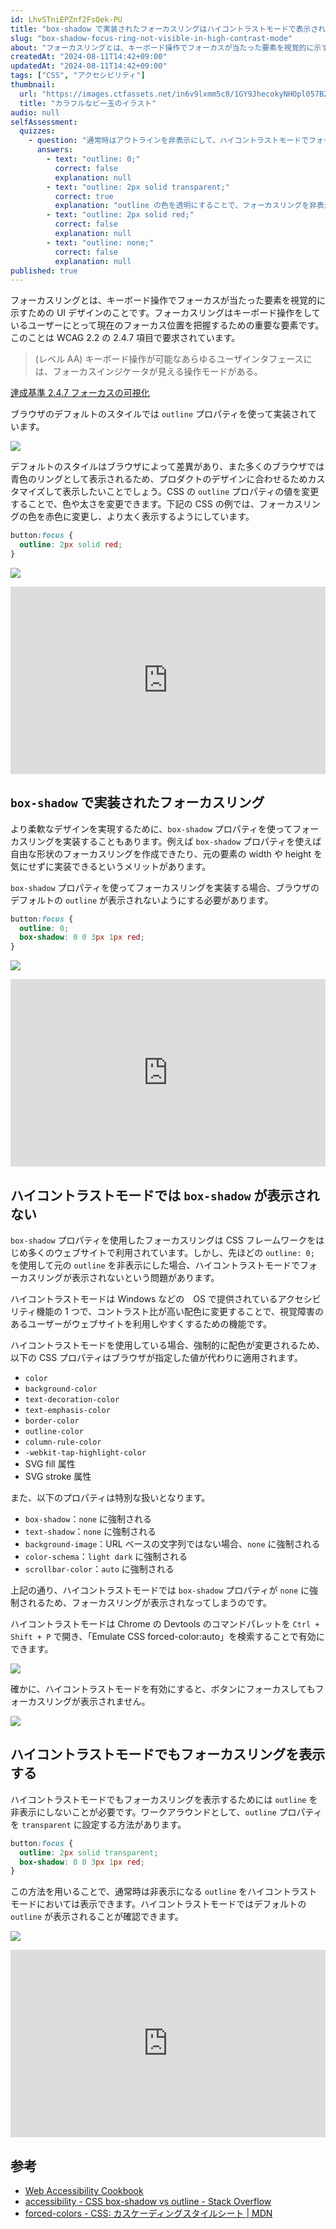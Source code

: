 ```yaml
---
id: LhvSTniEPZnf2FsQek-PU
title: "box-shadow で実装されたフォーカスリングはハイコントラストモードで表示されない"
slug: "box-shadow-focus-ring-not-visible-in-high-contrast-mode"
about: "フォーカスリングとは、キーボード操作でフォーカスが当たった要素を視覚的に示すための UI デザインのことです。フォーカスリングのカスタマイズに `box-shadow` プロパティを使うことがありますが、ハイコントラストモードではフォーカスリングが表示されない問題があります。この記事では、ハイコントラストモードでフォーカスリングを表示する方法について解説します。"
createdAt: "2024-08-11T14:42+09:00"
updatedAt: "2024-08-11T14:42+09:00"
tags: ["CSS", "アクセシビリティ"]
thumbnail:
  url: "https://images.ctfassets.net/in6v9lxmm5c8/1GY9JhecokyNHOpl057BZR/c17178d7be348824769e0d5374c5e5ad/b-dama_colorful_18382.png"
  title: "カラフルなビー玉のイラスト"
audio: null
selfAssessment:
  quizzes:
    - question: "通常時はアウトラインを非表示にして、ハイコントラストモードでフォーカスリングを表示する実装方法はどれか？"
      answers:
        - text: "outline: 0;"
          correct: false
          explanation: null
        - text: "outline: 2px solid transparent;"
          correct: true
          explanation: "outline の色を透明にすることで、フォーカスリングを非表示にしつつ、ハイコントラストモードでは表示することができます。"
        - text: "outline: 2px solid red;"
          correct: false
          explanation: null
        - text: "outline: none;"
          correct: false
          explanation: null
published: true
---
```

フォーカスリングとは、キーボード操作でフォーカスが当たった要素を視覚的に示すための UI デザインのことです。フォーカスリングはキーボード操作をしているユーザーにとって現在のフォーカス位置を把握するための重要な要素です。このことは WCAG 2.2 の 2.4.7 項目で要求されています。

> (レベル AA)
> キーボード操作が可能なあらゆるユーザインタフェースには、フォーカスインジケータが見える操作モードがある。

[達成基準 2.4.7 フォーカスの可視化](https://waic.jp/translations/WCAG22/#focus-visible)

ブラウザのデフォルトのスタイルでは `outline` プロパティを使って実装されています。

![](https://images.ctfassets.net/in6v9lxmm5c8/1wSe9emYjnyTSb4QkYHoXt/550d4ee8bfdaa6bc536a07b560c6645c/__________2024-08-11_14.51.20.png)

デフォルトのスタイルはブラウザによって差異があり、また多くのブラウザでは青色のリングとして表示されるため、プロダクトのデザインに合わせるためカスタマイズして表示したいことでしょう。CSS の `outline` プロパティの値を変更することで、色や太さを変更できます。下記の CSS の例では、フォーカスリングの色を赤色に変更し、より太く表示するようにしています。

```css
button:focus {
  outline: 2px solid red;
}
```

![](https://images.ctfassets.net/in6v9lxmm5c8/5B6n8FzxG8SmwpAXWCykB3/d6c137d23c842403a5f65d1dc8a9586a/__________2024-08-11_15.04.24.png)

<iframe height="300" style="width: 100%;" scrolling="no" title="Untitled" src="https://codepen.io/azukiazusa1/embed/MWMEvLd?default-tab=css%2Cresult" frameborder="no" loading="lazy" allowtransparency="true" allowfullscreen="true">
  See the Pen <a href="https://codepen.io/azukiazusa1/pen/MWMEvLd">
  Untitled</a> by azukiazusa1 (<a href="https://codepen.io/azukiazusa1">@azukiazusa1</a>)
  on <a href="https://codepen.io">CodePen</a>.
</iframe>

## `box-shadow` で実装されたフォーカスリング

より柔軟なデザインを実現するために、`box-shadow` プロパティを使ってフォーカスリングを実装することもあります。例えば `box-shadow` プロパティを使えば自由な形状のフォーカスリングを作成できたり、元の要素の width や height を気にせずに実装できるというメリットがあります。

`box-shadow` プロパティを使ってフォーカスリングを実装する場合、ブラウザのデフォルトの `outline` が表示されないようにする必要があります。

```css
button:focus {
  outline: 0;
  box-shadow: 0 0 3px 1px red;
}
```

![](https://images.ctfassets.net/in6v9lxmm5c8/4B6pDMCFg7XTKn8ukdcwsy/188ce4b2f28676007e3e7f4d66b44aa8/__________2024-08-11_15.26.32.png)

<iframe height="300" style="width: 100%;" scrolling="no" title="Untitled" src="https://codepen.io/azukiazusa1/embed/GRbMvLy?default-tab=css%2Cresult" frameborder="no" loading="lazy" allowtransparency="true" allowfullscreen="true">
  See the Pen <a href="https://codepen.io/azukiazusa1/pen/GRbMvLy">
  Untitled</a> by azukiazusa1 (<a href="https://codepen.io/azukiazusa1">@azukiazusa1</a>)
  on <a href="https://codepen.io">CodePen</a>.
</iframe>

## ハイコントラストモードでは `box-shadow` が表示されない

`box-shadow` プロパティを使用したフォーカスリングは CSS フレームワークをはじめ多くのウェブサイトで利用されています。しかし、先ほどの `outline: 0;` を使用して元の `outline` を非表示にした場合、ハイコントラストモードでフォーカスリングが表示されないという問題があります。

ハイコントラストモードは Windows などの　OS で提供されているアクセシビリティ機能の 1 つで、コントラスト比が高い配色に変更することで、視覚障害のあるユーザーがウェブサイトを利用しやすくするための機能です。

ハイコントラストモードを使用している場合、強制的に配色が変更されるため、以下の CSS プロパティはブラウザが指定した値が代わりに適用されます。

- `color`
- `background-color`
- `text-decoration-color`
- `text-emphasis-color`
- `border-color`
- `outline-color`
- `column-rule-color`
- `-webkit-tap-highlight-color`
- SVG fill 属性
- SVG stroke 属性

また、以下のプロパティは特別な扱いとなります。

- `box-shadow`：`none` に強制される
- `text-shadow`：`none` に強制される
- `background-image`：URL ベースの文字列ではない場合、`none` に強制される
- `color-schema`：`light dark` に強制される
- `scrollbar-color`：`auto` に強制される

上記の通り、ハイコントラストモードでは `box-shadow` プロパティが `none` に強制されるため、フォーカスリングが表示されなってしまうのです。

ハイコントラストモードは Chrome の Devtools のコマンドパレットを `Ctrl + Shift + P` で開き、「Emulate CSS forced-color:auto」を検索することで有効にできます。

![](https://images.ctfassets.net/in6v9lxmm5c8/3z9xptlNOC5oT5rt4Jm9EB/4009dcc5ddfb528f578451801dcea034/__________2024-08-11_15.45.54.png)

確かに、ハイコントラストモードを有効にすると、ボタンにフォーカスしてもフォーカスリングが表示されません。

![](https://images.ctfassets.net/in6v9lxmm5c8/5PxrrhQmlWE9zGQnCDK2iz/6e60aebaf85e6280f7e88bee078b7abc/__________2024-08-11_15.47.31.png)

## ハイコントラストモードでもフォーカスリングを表示する

ハイコントラストモードでもフォーカスリングを表示するためには `outline` を非表示にしないことが必要です。ワークアラウンドとして、`outline` プロパティを `transparent` に設定する方法があります。

```css
button:focus {
  outline: 2px solid transparent;
  box-shadow: 0 0 3px 1px red;
}
```

この方法を用いることで、通常時は非表示になる `outline` をハイコントラストモードにおいては表示できます。ハイコントラストモードではデフォルトの `outline` が表示されることが確認できます。

![](https://images.ctfassets.net/in6v9lxmm5c8/5Kot8NqHg1Fk7SckGCWvUV/2c2c582ab5b57c80bda80588af025b3e/__________2024-08-11_15.58.38.png)

<iframe height="300" style="width: 100%;" scrolling="no" title="Untitled" src="https://codepen.io/azukiazusa1/embed/OJexxyw?default-tab=css%2Cresult" frameborder="no" loading="lazy" allowtransparency="true" allowfullscreen="true">
  See the Pen <a href="https://codepen.io/azukiazusa1/pen/OJexxyw">
  Untitled</a> by azukiazusa1 (<a href="https://codepen.io/azukiazusa1">@azukiazusa1</a>)
  on <a href="https://codepen.io">CodePen</a>.
</iframe>

## 参考

- [Web Accessibility Cookbook](https://accessibility-cookbook.com/)
- [accessibility - CSS box-shadow vs outline - Stack Overflow](https://stackoverflow.com/questions/52589391/css-box-shadow-vs-outline)
- [forced-colors - CSS: カスケーディングスタイルシート | MDN](https://developer.mozilla.org/ja/docs/Web/CSS/@media/forced-colors)
